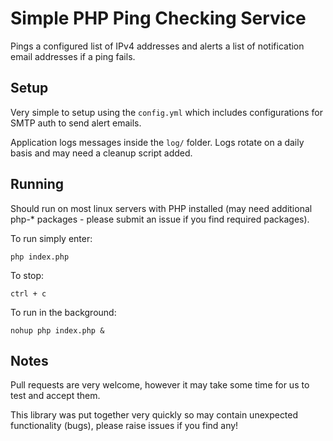 # Simple PHP Ping Checking Service

Pings a configured list of IPv4 addresses and alerts a list of notification email addresses if a ping fails.

## Setup

Very simple to setup using the `config.yml` which includes configurations for SMTP auth to send alert emails.

Application logs messages inside the `log/` folder. Logs rotate on a daily basis and may need a cleanup script added.

## Running

Should run on most linux servers with PHP installed (may need additional php-* packages - please submit an issue if you find required packages).

To run simply enter:

`php index.php`

To stop:

`ctrl + c`

To run in the background:

`nohup php index.php &`

## Notes

Pull requests are very welcome, however it may take some time for us to test and accept them.

This library was put together very quickly so may contain unexpected functionality (bugs), please raise issues if you find any!

